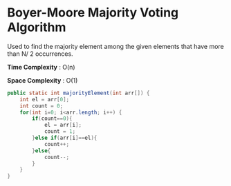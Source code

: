 # Boyer-Moore Majority Voting Algorithm

Used to find the majority element among the given elements that have more than N/ 2 occurrences.

**Time Complexity** : O(n)

**Space Complexity** : O(1)

```java
public static int majorityElement(int arr[]) {
    int el = arr[0];
    int count = 0;
    for(int i=0; i<arr.length; i++) {
        if(count==0){
            el = arr[i];
            count = 1;
        }else if(arr[i]==el){
            count++;
        }else{
            count--;
        }
    }
}
```